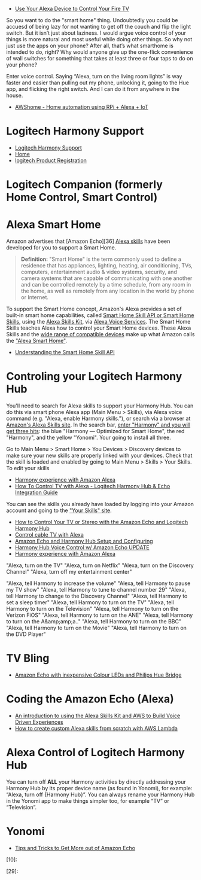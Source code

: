* [Use Your Alexa Device to Control Your Fire TV](https://www.amazon.com/gp/help/customer/display.html?nodeId=202174250&ref_=pe_2467810_248220700_RTH4_DevEng_NL67_SMP_topheader_link)



So you want to do the "smart home" thing.
Undoubtedly you could be accuesd of being lazy
for not wanting to get off the couch and flip the light switch.
But it isn’t just about laziness.
I would argue voice control of your things is more natural and most useful while doing other things.
So why not just use the apps on your phone?
After all, that’s what smarthome is intended to do, right?
Why would anyone give up the one-flick convenience of wall switches
for something that takes at least three or four taps to do on your phone?

Enter voice control.
Saying “Alexa, turn on the living room lights”
is way faster and easier than pulling out my phone, unlocking it, going to the Hue app,
and flicking the right switch. And I can do it from anywhere in the house.


* [AWShome - Home automation using RPi + Alexa + IoT](https://www.hackster.io/awshome/awshome-home-automation-using-rpi-alexa-iot-a3d3dc?utm_source=hackster&utm_medium=email&utm_campaign=new_projects)


# Logitech Harmony Support
* [Logitech Harmony Support](https://support.myharmony.com/en-us/?utm_source=support.myharmony.com&utm_medium=header&utm_campaign=support%20homepage)
* [Home](https://www.myharmony.com/en-us/)
* [logitech Product Registration](https://support.logitech.com/en_us/register)

# Logitech Companion (formerly Home Control, Smart Control)

# Alexa Smart Home
Amazon advertises that [Amazon Echo][36] [Alexa skills][20]
have been developed for you to support a Smart Home.

>**Definition:** "Smart Home" is the term commonly used to define a residence that has
appliances, lighting, heating, air conditioning, TVs, computers,
entertainment audio & video systems, security, and camera systems that are capable of
communicating with one another and can be controlled remotely by a time schedule,
from any room in the home, as well as remotely from any location in the world by phone or Internet.

To support the Smart Home concept,
Amazon's Alexa provides a set of built-in smart home capabilities,
called [Smart Home Skill API or Smart Home Skills][21],
using the [Alexa Skills Kit][22],
via [Alexa Voice Services][23].
The Smart Home Skills teaches Alexa how to control your Smart Home devices.
These Alexa Skills and the [wide range of compatible devices][24] make up what
Amazon calls the ["Alexa Smart Home"][23].

* [Understanding the Smart Home Skill API](https://developer.amazon.com/public/solutions/alexa/alexa-skills-kit/overviews/understanding-the-smart-home-skill-api?mkt_tok=eyJpIjoiTmpKaE1UVmhPV00wTWpBMiIsInQiOiI4VEhrcHU4RGtERkl6VlBRaU85WXNodlhPTXZ4VzdRNGdjRWFkalZDNXljUmNOT0FPVktKYm5PaUpvc1pxOENUVW1WYzlqWGhpS3FaUUVTYTJOQlFpK3B0NThNK3lWZGF6UGRneTY1elVwcz0ifQ%3D%3D)

# Controling your Logitech Harmony Hub
You'll need to search for Alexa skills to support your Harmony Hub.
You can do this via smart phone Alexa app (Main Menu > Skills),
via Alexa voice command (e.g. "Alexa, enable Harmony skills."),
or search via a browser at [Amazon's Alexa Skills site][01].
In the search bar, [enter "Harmony" and you will get three hits][03]:
the blue "Harmony — Optimized for Smart Home",
the red "Harmony",
and the yellow "Yonomi".
Your going to install all three.

Go to Main Menu > Smart Home > You Devices > Discovery devices to make sure your new skills are properly linked with your devices.
Check that the skill is loaded and enabled by going to Main Menu > Skills > Your Skills.
To edit your skills

* [Harmony experience with Amazon Alexa](https://support.myharmony.com/en-us/harmony-experience-with-amazon-alexa?skilltype=custom&utm_source=email&utm_medium=api%20-%20amazon-alexa&utm_campaign=support%20article%20-%20s-m-4090)
* [How To Control TV with Alexa - Logitech Harmony Hub & Echo Integration Guide](https://www.youtube.com/watch?v=4M9v94mfhsI)

You can see the skills you already have loaded by logging into your Amazon account
and going to the ["Your Skills" site][02].

* [How to Control Your TV or Stereo with the Amazon Echo and Logitech Harmony Hub](https://www.howtogeek.com/255329/how-to-turn-on-your-tv-using-the-amazon-echo-and-logitech-harmony-hub/)
* [Control cable TV with Alexa](https://www.youtube.com/watch?v=6Ge9KV8Kzac)
* [Amazon Echo and Harmony Hub Setup and Configuring](https://www.youtube.com/watch?v=V5zwgK11mPA)
* [Harmony Hub Voice Control w/ Amazon Echo UPDATE](https://www.youtube.com/watch?v=pH8fg1noIj0)
* [Harmony experience with Amazon Alexa](https://support.myharmony.com/en-us/harmony-experience-with-amazon-alexa)

"Alexa, turn on the TV"
"Alexa, turn on Netflix"
"Alexa, turn on the Discovery Channel"
"Alexa, turn off my entertainment center"

"Alexa, tell Harmony to increase the volume"
"Alexa, tell Harmony to pause my TV show"
"Alexa, tell Harmony to tune to channel number 29"
"Alexa, tell Harmony to change to the Discovery Channel"
"Alexa, tell Harmony to set a sleep timer"
"Alexa, tell Harmony to turn on the TV"
"Alexa, tell Harmony to turn on the Television"
"Alexa, tell Harmony to turn on the Verizon FiOS"
"Alexa, tell Harmony to turn on the ANE"
"Alexa, tell Harmony to turn on the A&amp;amp;amp;a.."
"Alexa, tell Harmony to turn on the BBC"
"Alexa, tell Harmony to turn on the Movie"
"Alexa, tell Harmony to turn on the DVD Player"

# TV Bling
* [Amazon Echo with inexpensive Colour LEDs and Philips Hue Bridge](https://www.youtube.com/watch?v=VNfa9X5Sq1Q)

# Coding the Amazon Echo (Alexa)
* [An introduction to using the Alexa Skills Kit and AWS to Build Voice Driven Experiences](https://www.youtube.com/watch?v=y06VbVvHoYQ)
* [How to create custom Alexa skills from scratch with AWS Lambda](https://www.youtube.com/watch?v=zt9WdE5kR6g)

# Alexa Control of Logitech Harmony Hub
You can turn off **ALL** your Harmony activities by directly addressing your Harmony Hub
by its proper device name (as found in Yonomi),
for example: “Alexa, turn off {Harmony Hub}”.
You can always rename your Harmony Hub in the Yonomi app to make things simpler too, for example “TV” or “Television”.

# Yonomi
* [Tips and Tricks to Get More out of Amazon Echo](https://www.yonomi.co/blog/alexa-tips-tricks/)


[01]:https://www.amazon.com/b?ie=UTF8&node=13727921011
[02]:https://www.amazon.com/gp/skills/your-skills?ie=UTF8&ref_=sv_a2s_3
[03]:https://www.amazon.com/s/ref=nb_sb_noss_1?url=search-alias%3Dalexa-skills&field-keywords=harmony
[04]:
[05]:
[06]:
[07]:
[08]:
[09]:
[10]:


[20]:https://www.amazon.com/b?ie=UTF8&node=13727921011
[21]:https://developer.amazon.com/alexa/smart-home
[22]:https://developer.amazon.com/alexa-skills-kit
[23]:https://www.amazon.com/alexa-smart-home/b?node=13575751011
[24]:http://smarthome.reviewed.com/features/everything-that-works-with-amazon-echo-alexa
[25]:
[26]:
[27]:
[28]:
[29]:

